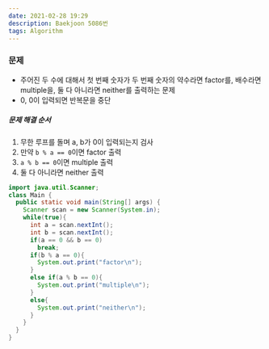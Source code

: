 ```yaml
---
date: 2021-02-28 19:29
description: Baekjoon 5086번
tags: Algorithm
---
```


### 문제
* 주어진 두 수에 대해서 첫 번째 숫자가 두 번째 숫자의 약수라면 factor를, 배수라면 multiple을, 둘 다 아니라면 neither를 출력하는 문제
* 0, 0이 입력되면 반복문을 중단

##### 문제 해결 순서
1. 무한 루프를 돌며 a, b가 0이 입력되는지 검사
2. 만약 `b % a == 0`이면 factor 출력
3. `a % b == 0`이면 multiple 출력
4. 둘 다 아니라면 neither 출력

```java
import java.util.Scanner;
class Main {
  public static void main(String[] args) {
    Scanner scan = new Scanner(System.in);
    while(true){
      int a = scan.nextInt();
      int b = scan.nextInt();
      if(a == 0 && b == 0)
        break;
      if(b % a == 0){
        System.out.print("factor\n");
      }
      else if(a % b == 0){
        System.out.print("multiple\n");
      }
      else{
        System.out.print("neither\n");
      }
    }
  }
}
```
